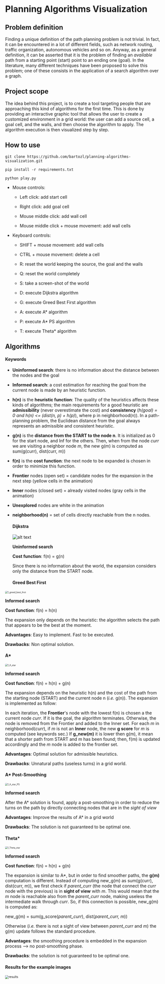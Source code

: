 # Planning Algorithms Visualization


## Problem definition

Finding a unique definition of the path planning problem is not trivial. In fact, it can be encountered in a lot of different fields, such as network routing, traffic organization, autonomous vehicles and so on. Anyway, as a general definition, it can be asserted that it is the problem of finding an _available_ path from a starting point (start) point to an ending one (goal). In the literature, many different techniques have been proposed to solve this problem; one of these consists in the application of a search algorithm over a graph.



## Project scope  
The idea behind this project, is to create a tool targeting people that are approaching this kind of algorithms for the first time. This is done by providing an interactive graphic tool that allows the user to create a customized environment in a grid world: the user can add a source cell, a goal cell, and the walls, and then choose the algorithm to apply. The algorithm execution is then visualized step by step.



## How to use

```
git clone https://github.com/bartozl/planning-algorithms-visualization.git
```

```
pip install -r requirements.txt
```

```
python play.py
```

- Mouse controls:

  - Left click: add start cell

  - Right click: add goal cell

  - Mouse middle click: add wall cell

  - Mouse middle click + mouse movement: add wall cells

- Keyboard controls:

  - SHIFT + mouse movement: add wall cells

  - CTRL + mouse movement: delete a cell

  -  R: reset the world keeping the source, the goal and the walls
  - Q: reset the world completely
  - S: take a screen-shot of the world
  - D: execute Dijkstra algorithm
  - G: execute Greed Best First algorithm
  - A: execute A* algorithm
  - P: execute A* PS algorithm
  - T: execute Theta* algorithm



## Algorithms

#### Keywords

* **Uninformed search**: there is no information about the distance between the nodes and the goal

* **Informed search**: a cost estimation for reaching the goal from the current node is made by an heuristic function.

* **h(n)** is the **heuristic function**: The quality of the heuristics affects these kinds of algorithms; the main  requirements for a good heuristic are **admissibility** (never overestimate the cost) and **consistency** (_h(goal) = 0 and h(n) <= (dist(n, p) + h(p)_), where p in neighborhood(n)). 
  In a path-planning problem, the Euclidean distance from the goal always represents an admissible and consistent heuristic.

* **g(n)** is the **distance from the START to the node n**. It is initialized as 0 for the start node, and Inf for the others. Then, when from the node _curr_ we are visiting a neighbor node _m_, the new g(m) is computed as sum(g(curr), dist(curr, m))
  
* **f(n)** is the **cost function**: the next node to be expanded is chosen in order to minimize this function.

* **Frontier** nodes (open set) = candidate nodes for the expansion in the next step (yellow cells in the animation)

* **Inner** nodes (closed set) = already visited nodes  (gray cells in the animation)

* **Unexplored** nodes are white in the animation

* **neighborhood(n)** = set of cells directly reachable from the n nodes.

  

  #### 																Dijkstra

  ![alt text](https://ibb.co/Q9tkwqH)

  

  **Uninformed search**

  **Cost function**: f(n) = g(n)

  Since there is no information about the world, the expansion considers only the distance from the START node.

  

  #### 														Greed Best First

<img src="/home/lorenzo/university/projects/planning-algorithms-visualization/1_greed_best_first.gif" alt="1_greed_best_first" style="zoom:50%;" />

**Informed search**

**Cost function**: f(n) = h(n)

The expansion only depends on the heuristic: the algorithm selects the path that appears to be the best at the moment.

**Advantages**: Easy to implement. Fast to be executed.

**Drawbacks**: Non optimal solution.



#### 																			A*

<img src="/home/lorenzo/university/projects/planning-algorithms-visualization/1_A_star.gif" alt="1_A_star" style="zoom:50%;" />

**Informed search**

**Cost function**: f(n) = h(n) + g(n)

The expansion depends on the heuristic h(n) and the cost of the path from the starting node (START) and the current node n (_i.e._ g(n)). The expansion is implemented as follow:

In each iteration, the **Frontier**'s node with the lowest f(n) is chosen a the current node _curr_. If it is the goal, the algorithm terminates. Otherwise, the node is removed from the Frontier and added to the Inner set. For each _m_ in neighborhood(_curr_), if _m_ is not an **Inner** node, the new **g score** for _m_ is computed (see keywords sec.) If **g_new(_m_)** it is lower then g(m), it mean that a shorter path from START and m has been found; then, f(m) is updated accordingly and the _m_ node is added to the frontier set.

**Advantages**: Optimal solution for admissible heuristics.

**Drawbacks**: Unnatural paths (useless turns) in a grid world.



#### 															A* Post-Smoothing

<img src="/home/lorenzo/university/projects/planning-algorithms-visualization/1_A_star_PS.gif" alt="1_A_star_PS" style="zoom:50%;" />

**Informed search**

After the A* solution is found, apply a post-smoothing in order to reduce the turns on the path by directly connecting nodes that are in the _sight of view_

**Advantages**: Improve the results of A* in a grid world

**Drawbacks**: The solution is not guaranteed to be optimal one.



#### 																		Theta*

<img src="/home/lorenzo/university/projects/planning-algorithms-visualization/1_Theta_star.gif" alt="1_Theta_star" style="zoom:50%;" />

**Informed search**

**Cost function**: f(n) = h(n) + g(n)

The expansion is similar to A*, but in order to find smoother paths, the **g(m)** computation is different. Instead of computing new_g(m) as sum(g(curr), dist(curr, m)), we first check if _parent_curr_ (the node that connect the _curr_ node with the previous) is in **sight of view** with _m_. This would mean that the _m_ node is reachable also from the _parent_curr_ node, making useless the intermediate walk through _curr_. So, if this connection is possible, new_g(m) is computed as:

new_g(m) = sum(g_score(_parent_curr_), dist(_parent_curr,_ _m_))

Otherwise (_i.e._ there is not a sight of view between _parent_curr_ and _m_) the g(m) update follows the standard procedure.

**Advantages**: the smoothing procedure is embedded in the expansion process --> no post-smoothing phase.

**Drawbacks**: the solution is not guaranteed to be optimal one.



#### 								Results for the example images

<img src="/home/lorenzo/Pictures/results.png" alt="results" style="zoom:70%;" />